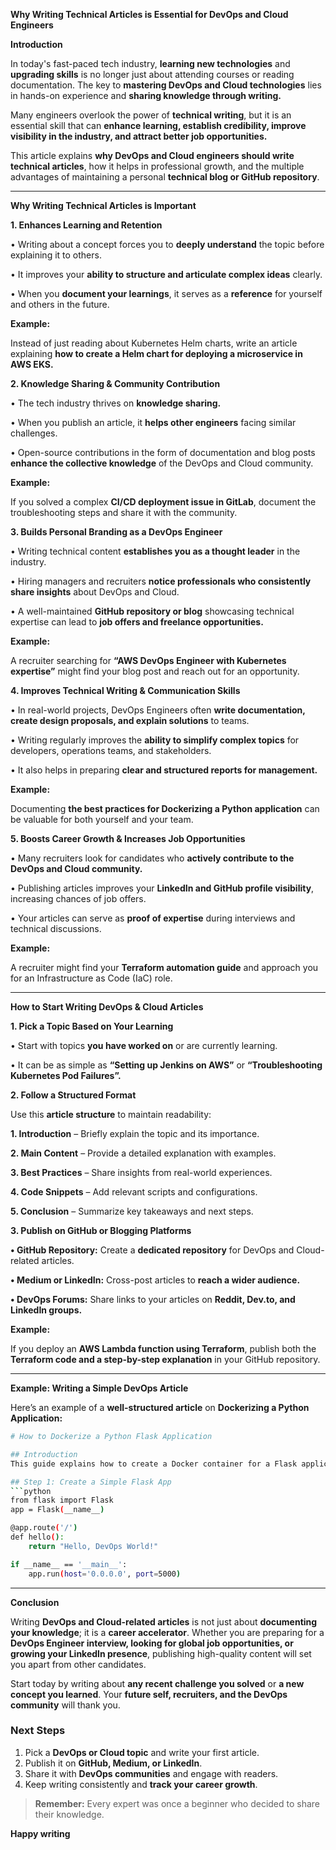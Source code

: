 **Why Writing Technical Articles is Essential for DevOps and Cloud Engineers**

**Introduction**

In today's fast-paced tech industry, **learning new technologies** and **upgrading skills** is no longer just about attending courses or reading documentation. The key to **mastering DevOps and Cloud technologies** lies in hands-on experience and **sharing knowledge through writing.**

Many engineers overlook the power of **technical writing**, but it is an essential skill that can **enhance learning, establish credibility, improve visibility in the industry, and attract better job opportunities.**

This article explains **why DevOps and Cloud engineers should write technical articles**, how it helps in professional growth, and the multiple advantages of maintaining a personal **technical blog or GitHub repository**.

---

**Why Writing Technical Articles is Important**

**1. Enhances Learning and Retention**

•	Writing about a concept forces you to **deeply understand** the topic before explaining it to others.

•	It improves your **ability to structure and articulate complex ideas** clearly.

•	When you **document your learnings**, it serves as a **reference** for yourself and others in the future.

**Example:**

Instead of just reading about Kubernetes Helm charts, write an article explaining **how to create a Helm chart for deploying a microservice in AWS EKS.**

**2. Knowledge Sharing & Community Contribution**

•	The tech industry thrives on **knowledge sharing.**

•	When you publish an article, it **helps other engineers** facing similar challenges.

•	Open-source contributions in the form of documentation and blog posts **enhance the collective knowledge** of the DevOps and Cloud community.

**Example:**

If you solved a complex **CI/CD deployment issue in GitLab**, document the troubleshooting steps and share it with the community.

**3. Builds Personal Branding as a DevOps Engineer**

•	Writing technical content **establishes you as a thought leader** in the industry.

•	Hiring managers and recruiters **notice professionals who consistently share insights** about DevOps and Cloud.

•	A well-maintained **GitHub repository or blog** showcasing technical expertise can lead to **job offers and freelance opportunities.**

**Example:**

A recruiter searching for **“AWS DevOps Engineer with Kubernetes expertise”** might find your blog post and reach out for an opportunity.

**4. Improves Technical Writing & Communication Skills**

•	In real-world projects, DevOps Engineers often **write documentation, create design proposals, and explain solutions** to teams.

•	Writing regularly improves the **ability to simplify complex topics** for developers, operations teams, and stakeholders.

•	It also helps in preparing **clear and structured reports for management.**

**Example:**

Documenting **the best practices for Dockerizing a Python application** can be valuable for both yourself and your team.

**5. Boosts Career Growth & Increases Job Opportunities**

•	Many recruiters look for candidates who **actively contribute to the DevOps and Cloud community.**

•	Publishing articles improves your **LinkedIn and GitHub profile visibility**, increasing chances of job offers.

•	Your articles can serve as **proof of expertise** during interviews and technical discussions.

**Example:**

A recruiter might find your **Terraform automation guide** and approach you for an Infrastructure as Code (IaC) role.

---

**How to Start Writing DevOps & Cloud Articles**

**1. Pick a Topic Based on Your Learning**

•	Start with topics **you have worked on** or are currently learning.

•	It can be as simple as **“Setting up Jenkins on AWS”** or **“Troubleshooting Kubernetes Pod Failures”.**

**2. Follow a Structured Format**

Use this **article structure** to maintain readability:

**1.	Introduction** – Briefly explain the topic and its importance.

**2.	Main Content** – Provide a detailed explanation with examples.

**3.	Best Practices** – Share insights from real-world experiences.

**4.	Code Snippets** – Add relevant scripts and configurations.

**5.	Conclusion** – Summarize key takeaways and next steps.

**3. Publish on GitHub or Blogging Platforms**

**•	GitHub Repository:** Create a **dedicated repository** for DevOps and Cloud-related articles.

**•	Medium or LinkedIn:** Cross-post articles to **reach a wider audience.**

**•	DevOps Forums:** Share links to your articles on **Reddit, Dev.to, and LinkedIn groups.**

**Example:**

If you deploy an **AWS Lambda function using Terraform**, publish both the **Terraform code and a step-by-step explanation** in your GitHub repository.

---

**Example: Writing a Simple DevOps Article**

Here’s an example of a **well-structured article** on **Dockerizing a Python Application:**

```sh
# How to Dockerize a Python Flask Application

## Introduction
This guide explains how to create a Docker container for a Flask application.

## Step 1: Create a Simple Flask App
```python
from flask import Flask
app = Flask(__name__)

@app.route('/')
def hello():
    return "Hello, DevOps World!"

if __name__ == '__main__':
    app.run(host='0.0.0.0', port=5000)
```

---

**Conclusion**

Writing **DevOps and Cloud-related articles** is not just about **documenting your knowledge**; it is a **career accelerator**. Whether you are preparing for a **DevOps Engineer interview, looking for global job opportunities, or growing your LinkedIn presence**, publishing high-quality content will set you apart from other candidates.  

Start today by writing about **any recent challenge you solved** or **a new concept you learned**. Your **future self, recruiters, and the DevOps community** will thank you.

### Next Steps  

1. Pick a **DevOps or Cloud topic** and write your first article.  
2. Publish it on **GitHub, Medium, or LinkedIn**.  
3. Share it with **DevOps communities** and engage with readers.  
4. Keep writing consistently and **track your career growth**.  

> **Remember:** Every expert was once a beginner who decided to share their knowledge.  

**Happy writing**
